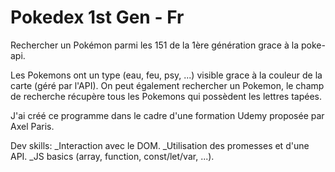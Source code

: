 # Pokedex 1st Gen - Fr
Rechercher un Pokémon parmi les 151 de la 1ère génération grace à la poke-api.

Les Pokemons ont un type (eau, feu, psy, ...) visible grace à la couleur de la carte (géré par l'API).
On peut également rechercher un Pokemon, le champ de recherche récupère tous les Pokemons qui possèdent les lettres tapées.

J'ai créé ce programme dans le cadre d'une formation Udemy proposée par Axel Paris.

Dev skills:
_Interaction avec le DOM.
_Utilisation des promesses et d'une API.
_JS basics (array, function, const/let/var, ...).
